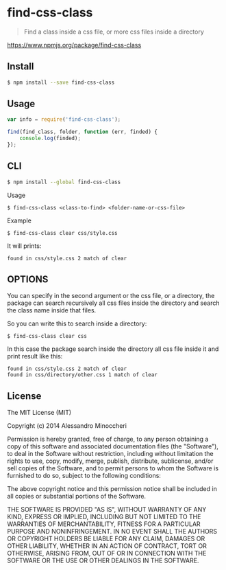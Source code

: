 # find-css-class

> Find a class inside a css file, or more css files inside a directory

https://www.npmjs.org/package/find-css-class

## Install

```sh
$ npm install --save find-css-class
```


## Usage

```js
var info = require('find-css-class');

find(find_class, folder, function (err, finded) {
	console.log(finded);
});
```

## CLI

```sh
$ npm install --global find-css-class
```

  Usage

  ```
  $ find-css-class <class-to-find> <folder-name-or-css-file>
  ```
  
  Example
  
  ```
  $ find-css-class clear css/style.css
  ```

It will prints:

```
found in css/style.css 2 match of clear
```

## OPTIONS
You can specify in the second argument or the css file, or a directory, the package can search recursively all css files inside the directory and search the class name inside that files.

So you can write this to search inside a directory:

```
$ find-css-class clear css
```

In this case the package search inside the directory all css file inside it and print result like this:

```
found in css/style.css 2 match of clear
found in css/directory/other.css 1 match of clear
```

## License

The MIT License (MIT)

Copyright (c) 2014 Alessandro Minoccheri

Permission is hereby granted, free of charge, to any person obtaining a copy of this software and associated documentation files (the "Software"), to deal in the Software without restriction, including without limitation the rights to use, copy, modify, merge, publish, distribute, sublicense, and/or sell copies of the Software, and to permit persons to whom the Software is furnished to do so, subject to the following conditions:

The above copyright notice and this permission notice shall be included in all copies or substantial portions of the Software.

THE SOFTWARE IS PROVIDED "AS IS", WITHOUT WARRANTY OF ANY KIND, EXPRESS OR IMPLIED, INCLUDING BUT NOT LIMITED TO THE WARRANTIES OF MERCHANTABILITY, FITNESS FOR A PARTICULAR PURPOSE AND NONINFRINGEMENT. IN NO EVENT SHALL THE AUTHORS OR COPYRIGHT HOLDERS BE LIABLE FOR ANY CLAIM, DAMAGES OR OTHER LIABILITY, WHETHER IN AN ACTION OF CONTRACT, TORT OR OTHERWISE, ARISING FROM, OUT OF OR IN CONNECTION WITH THE SOFTWARE OR THE USE OR OTHER DEALINGS IN THE SOFTWARE.